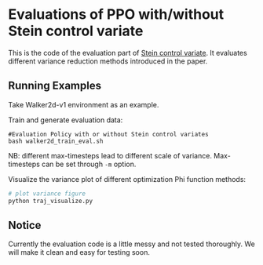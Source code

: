 # Evaluations of PPO with/without Stein control variate
This is the code of the evaluation part of [Stein control variate](https://arxiv.org/pdf/1710.11198.pdf). It evaluates different variance reduction methods introduced in the paper.


## Running Examples

Take Walker2d-v1 environment as an example.

Train and generate evaluation data:
```shell
#Evaluation Policy with or without Stein control variates
bash walker2d_train_eval.sh
```
NB: different max-timesteps lead to different scale of variance.
Max-timesteps can be set through `-m` option.

Visualize the variance plot of different optimization Phi function methods:

```python
# plot variance figure
python traj_visualize.py
```

## Notice
Currently the evaluation code is a little messy and not tested thoroughly. We will make it clean and easy for testing soon.
